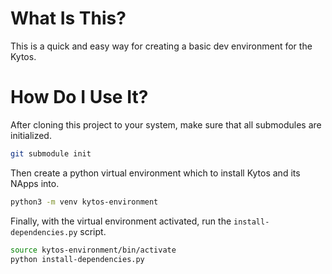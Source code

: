 # What Is This?

This is a quick and easy way for creating
a basic dev environment for the Kytos.

# How Do I Use It?

After cloning this project to your system, make sure that all submodules
are initialized.

```bash
git submodule init
```

Then create a python virtual environment which to install
Kytos and its NApps into.

```bash
python3 -m venv kytos-environment
```

Finally, with the virtual environment activated, run
the `install-dependencies.py` script.

```bash
source kytos-environment/bin/activate
python install-dependencies.py
```